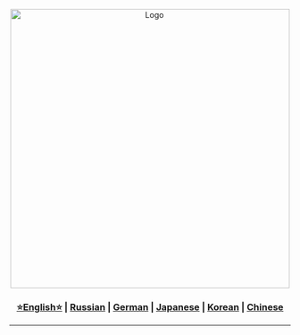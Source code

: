<p align="center">
  <img src="https://github.com/Solrikk/MediaDrop/blob/main/assets/images/photo_2024-06-26_18-20-00.jpg" alt="Logo" width="500">
</p>

<div align="center"> <h3> <a href="https://github.com/Solrikk/PhotoDrop/blob/main/README.md">⭐English⭐</a> | <a href="https://github.com/Solrikk/PhotoDrop/blob/main/README_RU.md">Russian</a> | <a href="https://github.com/Solrikk/PhotoDrop/blob/main/README_GE.md">German</a> | <a href="https://github.com/Solrikk/PhotoDrop/blob/main/README_JP.md">Japanese</a> | <a href="README_KR.md">Korean</a> | <a href="README_CN.md">Chinese</a> </h3> </div>

-----------------
